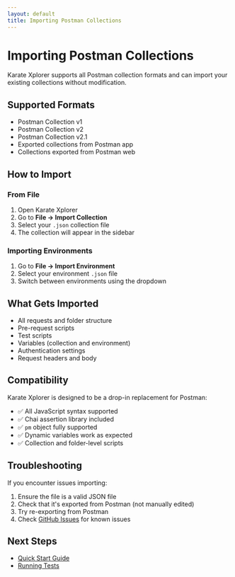 ```yaml
---
layout: default
title: Importing Postman Collections
---
```


# Importing Postman Collections

Karate Xplorer supports all Postman collection formats and can import your existing collections without modification.

## Supported Formats

- Postman Collection v1
- Postman Collection v2
- Postman Collection v2.1
- Exported collections from Postman app
- Collections exported from Postman web

## How to Import

### From File

1. Open Karate Xplorer
2. Go to **File → Import Collection**
3. Select your `.json` collection file
4. The collection will appear in the sidebar

### Importing Environments

1. Go to **File → Import Environment**
2. Select your environment `.json` file
3. Switch between environments using the dropdown

## What Gets Imported

- All requests and folder structure
- Pre-request scripts
- Test scripts
- Variables (collection and environment)
- Authentication settings
- Request headers and body

## Compatibility

Karate Xplorer is designed to be a drop-in replacement for Postman:

- ✅ All JavaScript syntax supported
- ✅ Chai assertion library included
- ✅ `pm` object fully supported
- ✅ Dynamic variables work as expected
- ✅ Collection and folder-level scripts

## Troubleshooting

If you encounter issues importing:

1. Ensure the file is a valid JSON file
2. Check that it's exported from Postman (not manually edited)
3. Try re-exporting from Postman
4. Check [GitHub Issues](https://github.com/karatelabs/xplorer/issues) for known issues

## Next Steps

- [Quick Start Guide](quick-start.html)
- [Running Tests](running-tests.html)
